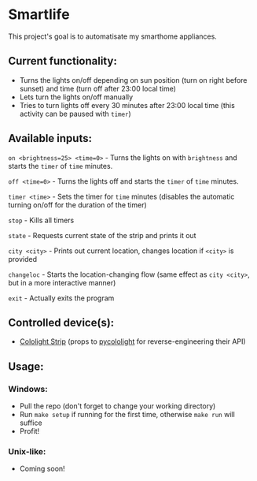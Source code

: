 # Smartlife
This project's goal is to automatisate my smarthome appliances.

Current functionality:
---
- Turns the lights on/off depending on sun position (turn on right before sunset) and time (turn off after 23:00 local time)
- Lets turn the lights on/off manually
- Tries to turn lights off every 30 minutes after 23:00 local time (this activity can be paused with `timer`)

Available inputs:
---
`on <brightness=25> <time=0>` - Turns the lights on with `brightness` and starts the `timer` of `time` minutes.

`off <time=0>` - Turns the lights off and starts the `timer` of `time` minutes.

`timer <time>` - Sets the timer for `time` minutes (disables the automatic turning on/off for the duration of the timer)

`stop` - Kills all timers

`state` - Requests current state of the strip and prints it out

`city <city>` - Prints out current location, changes location if `<city>` is provided

`changeloc` - Starts the location-changing flow (same effect as `city <city>`, but in a more interactive manner)

`exit` - Actually exits the program

Controlled device(s):
---
- [Cololight Strip](https://cololight.de/products/cololight-strip?variant=32881788387392) (props to [pycololight](https://github.com/BazaJayGee66/pycololight) for reverse-engineering their API)

Usage:
---
### Windows:
- Pull the repo (don't forget to change your working directory)
- Run `make setup` if running for the first time, otherwise `make run` will suffice
- Profit!

### Unix-like:
- Coming soon!
